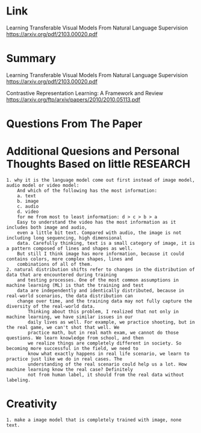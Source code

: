 Link
===============
<p>

Learning Transferable Visual Models From Natural Language Supervision
https://arxiv.org/pdf/2103.00020.pdf

</p>

Summary
===============
<p>

Learning Transferable Visual Models From Natural Language Supervision
https://arxiv.org/pdf/2103.00020.pdf

Contrastive Representation Learning: A Framework and Review
https://arxiv.org/ftp/arxiv/papers/2010/2010.05113.pdf

</p>

Questions From The Paper
===============


Additional Quesions and Personal Thoughts Based on little RESEARCH
===============
    1. why it is the language model come out first instead of image model, audio model or video model:
        And which of the following has the most information:
        a. text
        b. image
        c. audio
        d. video
        for me from most to least information: d > c > b > a
        Easy to understand the video has the most information as it includes both image and audio, 
        even a little bit text. Compared with audio, the image is not including long sequencing, high dimensional
        data. Carefully thinking, text is a small category of image, it is a pattern composed of lines and shapes as well.
        But still I think image has more information, because it could contains colors, more complex shapes, lines and 
        combinations of all of them. 
    2. natural distribution shifts refer to changes in the distribution of data that are encountered during training 
        and testing processes. One of the most common assumptions in machine learning (ML) is that the training and test
        data are independently and identically distributed, because in real-world scenarios, the data distribution can 
        change over time, and the training data may not fully capture the diversity of the real-world data.
            Thinking about this problem, I realized that not only in machine learning, we have similar issues in our 
            daily lives as well. For example, we practice shooting, but in the real game, we can't shot that well. We
            practice math, but in real math exam, we cannot do those questions. We learn knowledge from school, and then
            we realize things are completely different in society. So becoming more successful in the field, we need to
            know what exactly happens in real life scenario, we learn to practice just like we do in real cases. The 
            understanding of the real scenario could help us a lot. How machine learning know the real case? Definitely 
            not from human label, it should from the real data without labeling. 
        

Creativity
==============
    1. make a image model that is completely trained with image, none text.